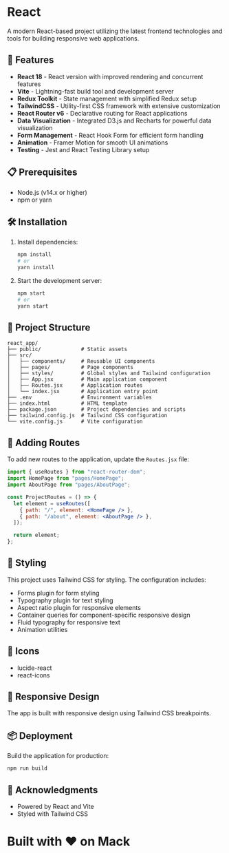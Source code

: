 # React

A modern React-based project utilizing the latest frontend technologies and tools for building responsive web applications.

## 🚀 Features

- **React 18** - React version with improved rendering and concurrent features
- **Vite** - Lightning-fast build tool and development server
- **Redux Toolkit** - State management with simplified Redux setup
- **TailwindCSS** - Utility-first CSS framework with extensive customization
- **React Router v6** - Declarative routing for React applications
- **Data Visualization** - Integrated D3.js and Recharts for powerful data visualization
- **Form Management** - React Hook Form for efficient form handling
- **Animation** - Framer Motion for smooth UI animations
- **Testing** - Jest and React Testing Library setup

## 📋 Prerequisites

- Node.js (v14.x or higher)
- npm or yarn

## 🛠️ Installation

1. Install dependencies:
   ```bash
   npm install
   # or
   yarn install
   ```
   
2. Start the development server:
   ```bash
   npm start
   # or
   yarn start
   ```

## 📁 Project Structure

```
react_app/
├── public/             # Static assets
├── src/
│   ├── components/     # Reusable UI components
│   ├── pages/          # Page components
│   ├── styles/         # Global styles and Tailwind configuration
│   ├── App.jsx         # Main application component
│   ├── Routes.jsx      # Application routes
│   └── index.jsx       # Application entry point
├── .env                # Environment variables
├── index.html          # HTML template
├── package.json        # Project dependencies and scripts
├── tailwind.config.js  # Tailwind CSS configuration
└── vite.config.js      # Vite configuration
```

## 🧩 Adding Routes

To add new routes to the application, update the `Routes.jsx` file:

```jsx
import { useRoutes } from "react-router-dom";
import HomePage from "pages/HomePage";
import AboutPage from "pages/AboutPage";

const ProjectRoutes = () => {
  let element = useRoutes([
    { path: "/", element: <HomePage /> },
    { path: "/about", element: <AboutPage /> },
  ]);

  return element;
};
```

## 🎨 Styling

This project uses Tailwind CSS for styling. The configuration includes:

- Forms plugin for form styling
- Typography plugin for text styling
- Aspect ratio plugin for responsive elements
- Container queries for component-specific responsive design
- Fluid typography for responsive text
- Animation utilities

## 🌈 Icons

- lucide-react
- react-icons

## 📱 Responsive Design

The app is built with responsive design using Tailwind CSS breakpoints.


## 📦 Deployment

Build the application for production:

```bash
npm run build
```

## 🙏 Acknowledgments

- Powered by React and Vite
- Styled with Tailwind CSS

# Built with ❤️ on Mack
